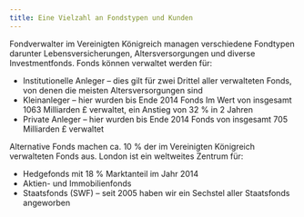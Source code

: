 ```yaml
---
title: Eine Vielzahl an Fondstypen und Kunden
---
```


Fondverwalter im Vereinigten Königreich managen verschiedene Fondtypen darunter Lebensversicherungen, Altersversorgungen und diverse Investmentfonds. Fonds können verwaltet werden für:

- Institutionelle Anleger – dies gilt für zwei Drittel aller verwalteten Fonds, von denen die meisten Altersversorgungen sind 
- Kleinanleger – hier wurden bis Ende 2014 Fonds Im Wert von insgesamt 1063 Milliarden £ verwaltet, ein Anstieg von 32 % in 2 Jahren 
- Private Anleger – hier wurden bis Ende 2014 Fonds von insgesamt 705 Milliarden £ verwaltet 

Alternative Fonds machen ca. 10 % der im Vereinigten Königreich verwalteten Fonds aus. London ist ein weltweites Zentrum für:

- Hedgefonds mit 18 % Marktanteil im Jahr 2014 
- Aktien- und Immobilienfonds
- Staatsfonds (SWF) – seit 2005 haben wir ein Sechstel aller Staatsfonds angeworben